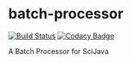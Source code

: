 # batch-processor
[![Build Status](https://travis-ci.org/scijava/batch-processor.svg?branch=master)](https://travis-ci.org/scijava/batch-processor)
[![Codacy Badge](https://api.codacy.com/project/badge/Grade/6315ca3348cf4d30820e84b1636470e9)](https://www.codacy.com/app/imagejan/batch-processor?utm_source=github.com&amp;utm_medium=referral&amp;utm_content=fmi-faim/batch-processor&amp;utm_campaign=Badge_Grade)

A Batch Processor for SciJava

